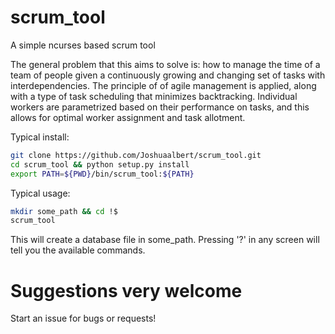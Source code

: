 # scrum_tool
A simple ncurses based scrum tool

The general problem that this aims to solve is: how to manage the time of a team of people given a continuously growing and changing set of tasks with interdependencies.
The principle of of agile management is applied, along with a type of task scheduling that minimizes backtracking.
Individual workers are parametrized based on their performance on tasks, and this allows for optimal worker assignment and task allotment.

Typical install:
``` bash
git clone https://github.com/Joshuaalbert/scrum_tool.git
cd scrum_tool && python setup.py install
export PATH=${PWD}/bin/scrum_tool:${PATH}
```

Typical usage:
``` bash
mkdir some_path && cd !$
scrum_tool
```

This will create a database file in some_path. Pressing '?' in any screen will tell you the available commands.

# Suggestions very welcome
Start an issue for bugs or requests!
